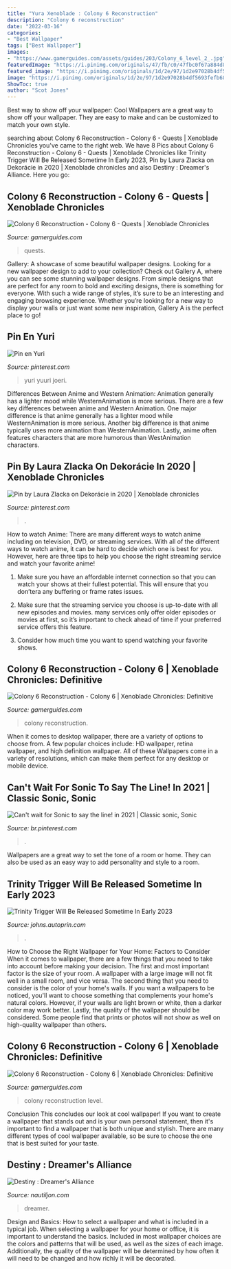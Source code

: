 ```yaml
---
title: "Yura Xenoblade : Colony 6 Reconstruction"
description: "Colony 6 reconstruction"
date: "2022-03-16"
categories:
- "Best Wallpaper"
tags: ["Best Wallpaper"]
images:
- "https://www.gamerguides.com/assets/guides/203/Colony_6_level_2_.jpg"
featuredImage: "https://i.pinimg.com/originals/47/fb/c0/47fbc0f67a884d80974bdf2f1c1e0e04.jpg"
featured_image: "https://i.pinimg.com/originals/1d/2e/97/1d2e97028b4df5693fefb6821f456b1a.jpg"
image: "https://i.pinimg.com/originals/1d/2e/97/1d2e97028b4df5693fefb6821f456b1a.jpg"
ShowToc: true
author: "Scot Jones"
---
```



Best way to show off your wallpaper:
Cool Wallpapers are a great way to show off your wallpaper. They are easy to make and can be customized to match your own style.

	

		
searching about Colony 6 Reconstruction - Colony 6 - Quests | Xenoblade Chronicles you've came to the right web. We have 8 Pics about Colony 6 Reconstruction - Colony 6 - Quests | Xenoblade Chronicles like Trinity Trigger Will Be Released Sometime In Early 2023, Pin by Laura Zlacka on Dekorácie in 2020 | Xenoblade chronicles and also Destiny : Dreamer&#039;s Alliance. Here you go:
		
    
## Colony 6 Reconstruction - Colony 6 - Quests | Xenoblade Chronicles

<img loading=lazy src="https://www.gamerguides.com/assets/guides/resize580x-/203/Colony_6_level_2_.jpg" onerror="this.onerror=null;this.src='https://tse2.mm.bing.net/th?id=OIP.K4uHBrYlHQe7tF_I99XvkgHaEK&amp;pid=15.1';" alt="Colony 6 Reconstruction - Colony 6 - Quests | Xenoblade Chronicles">

_Source: gamerguides.com_

>quests. 

	

Gallery: A showcase of some beautiful wallpaper designs.
Looking for a new wallpaper design to add to your collection? Check out Gallery A, where you can see some stunning wallpaper designs. From simple designs that are perfect for any room to bold and exciting designs, there is something for everyone. With such a wide range of styles, it’s sure to be an interesting and engaging browsing experience. Whether you’re looking for a new way to display your walls or just want some new inspiration, Gallery A is the perfect place to go!





	
	
    
## Pin En Yuri

<img loading=lazy src="https://i.pinimg.com/originals/47/fb/c0/47fbc0f67a884d80974bdf2f1c1e0e04.jpg" onerror="this.onerror=null;this.src='https://tse4.mm.bing.net/th?id=OIP.6Dy-ZzfwgBlR1ekyA7UOZAHaGu&amp;pid=15.1';" alt="Pin en Yuri">

_Source: pinterest.com_

>yuri yuuri joeri. 

	

Differences Between Anime and Western Animation: Animation generally has a lighter mood while WesternAnimation is more serious.
There are a few key differences between anime and Western Animation. One major difference is that anime generally has a lighter mood while WesternAnimation is more serious. Another big difference is that anime typically uses more animation than WesternAnimation. Lastly, anime often features characters that are more humorous than WestAnimation characters.

    
## Pin By Laura Zlacka On Dekorácie In 2020 | Xenoblade Chronicles

<img loading=lazy src="https://i.pinimg.com/originals/1d/2e/97/1d2e97028b4df5693fefb6821f456b1a.jpg" onerror="this.onerror=null;this.src='https://tse2.mm.bing.net/th?id=OIP.lamuSQl9AW58Lj_C9XnIFAHaHa&amp;pid=15.1';" alt="Pin by Laura Zlacka on Dekorácie in 2020 | Xenoblade chronicles">

_Source: pinterest.com_

>. 

	

How to watch Anime: There are many different ways to watch anime including on television, DVD, or streaming services.
With all of the different ways to watch anime, it can be hard to decide which one is best for you. However, here are three tips to help you choose the right streaming service and watch your favorite anime!
1. Make sure you have an affordable internet connection so that you can watch your shows at their fullest potential. This will ensure that you don’tera any buffering or frame rates issues.

2. Make sure that the streaming service you choose is up-to-date with all new episodes and movies. many services only offer older episodes or movies at first, so it’s important to check ahead of time if your preferred service offers this feature.

3. Consider how much time you want to spend watching your favorite shows.

    
## Colony 6 Reconstruction - Colony 6 | Xenoblade Chronicles: Definitive

<img loading=lazy src="https://www.gamerguides.com/assets/guides/resize1140x-/203/Colony_6_level_2_.jpg" onerror="this.onerror=null;this.src='https://tse4.mm.bing.net/th?id=OIP._ZNDNn-HJ9piYt0U13kETgHaEK&amp;pid=15.1';" alt="Colony 6 Reconstruction - Colony 6 | Xenoblade Chronicles: Definitive">

_Source: gamerguides.com_

>colony reconstruction. 

	

When it comes to desktop wallpaper, there are a variety of options to choose from. A few popular choices include: HD wallpaper, retina wallpaper, and high definition wallpaper. All of these Wallpapers come in a variety of resolutions, which can make them perfect for any desktop or mobile device. 

    
## Can&#039;t Wait For Sonic To Say The Line! In 2021 | Classic Sonic, Sonic

<img loading=lazy src="https://i.pinimg.com/736x/2e/93/23/2e9323226ac1dcd2db52c9a8802e5373.jpg" onerror="this.onerror=null;this.src='https://tse4.mm.bing.net/th?id=OIP.QUTyfzv_CnK9sGXJr33EdwHaEK&amp;pid=15.1';" alt="Can&#039;t wait for Sonic to say the line! in 2021 | Classic sonic, Sonic">

_Source: br.pinterest.com_

>. 

	

Wallpapers are a great way to set the tone of a room or home. They can also be used as an easy way to add personality and style to a room.

    
## Trinity Trigger Will Be Released Sometime In Early 2023

<img loading=lazy src="https://bleedingcool.com/wp-content/uploads/2022/09/Trinity-Trigger-Artwork-1200x628.jpg" onerror="this.onerror=null;this.src='https://tse2.mm.bing.net/th?id=OIP.4Z8sPHJA71GnAK0dZEm_dwHaD4&amp;pid=15.1';" alt="Trinity Trigger Will Be Released Sometime In Early 2023">

_Source: johns.autoprin.com_

>. 

	

How to Choose the Right Wallpaper for Your Home: Factors to Consider
When it comes to wallpaper, there are a few things that you need to take into account before making your decision. The first and most important factor is the size of your room. A wallpaper with a large image will not fit well in a small room, and vice versa. 
The second thing that you need to consider is the color of your home's walls. If you want a wallpapers to be noticed, you'll want to choose something that complements your home's natural colors. However, if your walls are light brown or white, then a darker color may work better. 
Lastly, the quality of the wallpaper should be considered. Some people find that prints or photos will not show as well on high-quality wallpaper than others.

    
## Colony 6 Reconstruction - Colony 6 | Xenoblade Chronicles: Definitive

<img loading=lazy src="https://www.gamerguides.com/assets/guides/203/Colony_6_level_2_.jpg" onerror="this.onerror=null;this.src='https://tse3.mm.bing.net/th?id=OIP.OWLUYHfFqFb_N5EhhLaZsAHaEK&amp;pid=15.1';" alt="Colony 6 Reconstruction - Colony 6 | Xenoblade Chronicles: Definitive">

_Source: gamerguides.com_

>colony reconstruction level. 

	

Conclusion
This concludes our look at cool wallpaper! If you want to create a wallpaper that stands out and is your own personal statement, then it's important to find a wallpaper that is both unique and stylish. There are many different types of cool wallpaper available, so be sure to choose the one that is best suited for your taste.

    
## Destiny : Dreamer&#039;s Alliance

<img loading=lazy src="https://www.nautiljon.com/images/ost/00/18/destiny_dreamer_s_alliance_1381.jpg?1564305900" onerror="this.onerror=null;this.src='https://tse4.mm.bing.net/th?id=OIP.8FQQwDzODCwnGEllpYht1QHaHa&amp;pid=15.1';" alt="Destiny : Dreamer&#039;s Alliance">

_Source: nautiljon.com_

>dreamer. 

	

Design and Basics: How to select a wallpaper and what is included in a typical job.
When selecting a wallpaper for your home or office, it is important to understand the basics. Included in most wallpaper choices are the colors and patterns that will be used, as well as the sizes of each image. Additionally, the quality of the wallpaper will be determined by how often it will need to be changed and how richly it will be decorated.

